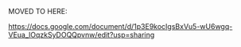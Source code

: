 MOVED TO HERE:

https://docs.google.com/document/d/1p3E9kocIgsBxVu5-wU6wgq-VEua_lOqzkSyDOQQpvnw/edit?usp=sharing